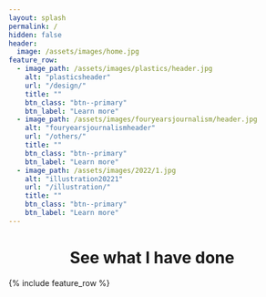 ```yaml
---
layout: splash
permalink: /
hidden: false
header:
  image: /assets/images/home.jpg
feature_row:
  - image_path: /assets/images/plastics/header.jpg
    alt: "plasticsheader"
    url: "/design/"
    title: ""
    btn_class: "btn--primary"
    btn_label: "Learn more"
  - image_path: /assets/images/fouryearsjournalism/header.jpg
    alt: "fouryearsjournalismheader"
    url: "/others/"
    title: ""
    btn_class: "btn--primary"
    btn_label: "Learn more"
  - image_path: /assets/images/2022/1.jpg
    alt: "illustration20221"
    url: "/illustration/"
    title: ""
    btn_class: "btn--primary"
    btn_label: "Learn more"      
---
```

<h1 style="text-align: center;"> See what I have done</h1>
{% include feature_row %}
